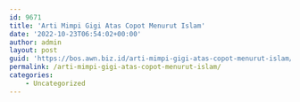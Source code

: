```yaml
---
id: 9671
title: 'Arti Mimpi Gigi Atas Copot Menurut Islam'
date: '2022-10-23T06:54:02+00:00'
author: admin
layout: post
guid: 'https://bos.awn.biz.id/arti-mimpi-gigi-atas-copot-menurut-islam/'
permalink: /arti-mimpi-gigi-atas-copot-menurut-islam/
categories:
    - Uncategorized
---
```


